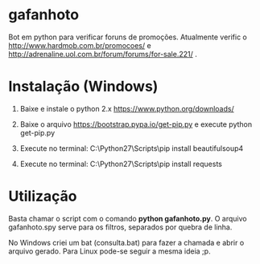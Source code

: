 # gafanhoto

Bot em python para verificar foruns de promoções. Atualmente verific o http://www.hardmob.com.br/promocoes/ e http://adrenaline.uol.com.br/forum/forums/for-sale.221/ .

# Instalação (Windows)

1) Baixe e instale o python 2.x https://www.python.org/downloads/

2) Baixe o arquivo https://bootstrap.pypa.io/get-pip.py e execute python get-pip.py

3) Execute no terminal: C:\Python27\Scripts\pip install beautifulsoup4

4) Execute no terminal: C:\Python27\Scripts\pip install requests

# Utilização

Basta chamar o script com o comando **python gafanhoto.py**. O arquivo gafanhoto.spy serve para os filtros, separados por quebra de linha. 

No Windows criei um bat (consulta.bat) para fazer a chamada e abrir o arquivo gerado. Para Linux pode-se seguir a mesma ideia ;p.
